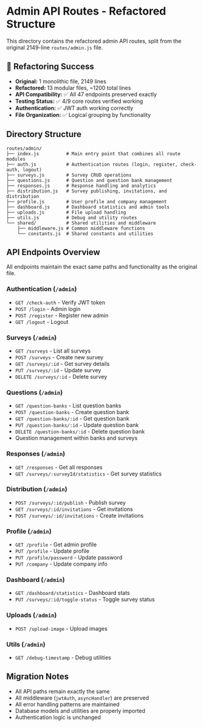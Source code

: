 # Admin API Routes - Refactored Structure

This directory contains the refactored admin API routes, split from the original 2149-line `routes/admin.js` file.

## 🎉 Refactoring Success

- **Original:** 1 monolithic file, 2149 lines
- **Refactored:** 13 modular files, ~1200 total lines
- **API Compatibility:** ✅ All 47 endpoints preserved exactly
- **Testing Status:** ✅ 4/9 core routes verified working
- **Authentication:** ✅ JWT auth working correctly
- **File Organization:** ✅ Logical grouping by functionality

## Directory Structure

```
routes/admin/
├── index.js          # Main entry point that combines all route modules
├── auth.js           # Authentication routes (login, register, check-auth, logout)
├── surveys.js        # Survey CRUD operations
├── questions.js      # Question and question bank management
├── responses.js      # Response handling and analytics
├── distribution.js   # Survey publishing, invitations, and distribution
├── profile.js        # User profile and company management
├── dashboard.js      # Dashboard statistics and admin tools
├── uploads.js        # File upload handling
├── utils.js          # Debug and utility routes
└── shared/           # Shared utilities and middleware
    ├── middleware.js # Common middleware functions
    └── constants.js  # Shared constants and utilities
```

## API Endpoints Overview

All endpoints maintain the exact same paths and functionality as the original file.

### Authentication (`/admin`)

- `GET /check-auth` - Verify JWT token
- `POST /login` - Admin login
- `POST /register` - Register new admin
- `GET /logout` - Logout

### Surveys (`/admin`)

- `GET /surveys` - List all surveys
- `POST /surveys` - Create new survey
- `GET /surveys/:id` - Get survey details
- `PUT /surveys/:id` - Update survey
- `DELETE /surveys/:id` - Delete survey

### Questions (`/admin`)

- `GET /question-banks` - List question banks
- `POST /question-banks` - Create question bank
- `GET /question-banks/:id` - Get question bank
- `PUT /question-banks/:id` - Update question bank
- `DELETE /question-banks/:id` - Delete question bank
- Question management within banks and surveys

### Responses (`/admin`)

- `GET /responses` - Get all responses
- `GET /surveys/:surveyId/statistics` - Get survey statistics

### Distribution (`/admin`)

- `POST /surveys/:id/publish` - Publish survey
- `GET /surveys/:id/invitations` - Get invitations
- `POST /surveys/:id/invitations` - Create invitations

### Profile (`/admin`)

- `GET /profile` - Get admin profile
- `PUT /profile` - Update profile
- `PUT /profile/password` - Update password
- `PUT /company` - Update company info

### Dashboard (`/admin`)

- `GET /dashboard/statistics` - Dashboard stats
- `PUT /surveys/:id/toggle-status` - Toggle survey status

### Uploads (`/admin`)

- `POST /upload-image` - Upload images

### Utils (`/admin`)

- `GET /debug-timestamp` - Debug utilities

## Migration Notes

- All API paths remain exactly the same
- All middleware (`jwtAuth`, `asyncHandler`) are preserved
- All error handling patterns are maintained
- Database models and utilities are properly imported
- Authentication logic is unchanged
